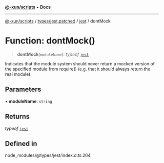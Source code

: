 [**@-xun/scripts**](../../../../../README.md) • **Docs**

***

[@-xun/scripts](../../../../../README.md) / [types/jest.patched](../../../README.md) / [jest](../README.md) / dontMock

# Function: dontMock()

> **dontMock**(`moduleName`): *typeof* [`jest`](../README.md)

Indicates that the module system should never return a mocked version
of the specified module from require() (e.g. that it should always return the real module).

## Parameters

• **moduleName**: `string`

## Returns

*typeof* [`jest`](../README.md)

## Defined in

node\_modules/@types/jest/index.d.ts:204
